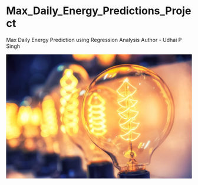 # Max_Daily_Energy_Predictions_Project
Max Daily Energy Prediction using Regression Analysis
Author - Udhai P Singh



![awesome](https://github.com/audi0786/Max_Daily_Energy_Predictions_Project/blob/main/Images/Energy-electricity.webp)

